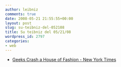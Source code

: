 ```yaml
---
author: leibniz
comments: true
date: 2008-05-21 21:55:55+00:00
layout: post
slug: su-teibniz-del-052108
title: Su teibniz del 05/21/08
wordpress_id: 2797
categories:
- web
---
```




  * [Geeks Crash a House of Fashion - New York Times](http://feeds.feedburner.com/~r/teibniz/~3/294821647/35518411)


